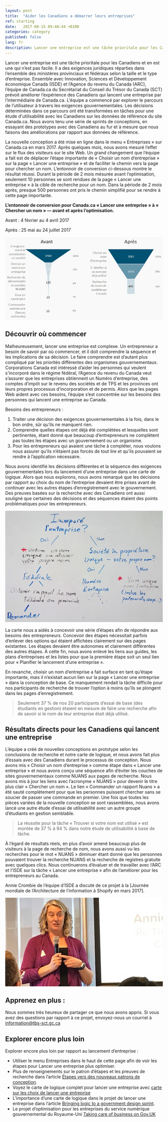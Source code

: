 ```yaml
---
layout: post
title:  "Aider les Canadiens a démarrer leurs entreprises"
ref: starting
date:   2017-08-15 09:48:44 +0100
categories: category
published: false
lang: fr
description: Lancer une entreprise est une tâche prioritale pour les Canadiens et en est une qui n’est pas facile.
---
```


Lancer une entreprise est une tâche prioritale pour les Canadiens et en est une qui n’est pas facile. Il a des exigences juridiques réparties dans l’ensemble des ministères provinciaux et fédéraux selon la taille et le type d’entreprise. Ensemble avec Innovation, Sciences et Développement économique Canada (ISDE) et l’Agence du revenu du Canada (ARC), l’équipe de Canada.ca du Secrétariat du Conseil du Trésor du Canada (SCT) prévoit améliorer l’expérience des Canadiens qui lancent une entreprise par l’intermédiaire de Canada.ca. L’équipe a commencé par explorer le parcours de l’utilisateur à travers les exigences gouvernementales. Les décisions déterminées dans ce parcours ont été transformées en tâches pour une étude d'utilisabilité avec les Canadiens sur les données de référence du site Canada.ca. Nous avons tenu une série de sprints de conceptions, en essayant des prototypes avec des Canadiens au fur et à mesure que nous faisons des améliorations par rapport aux données de référence.

La nouvelle conception a été mise en ligne dans le menu « Entreprises » sur Canada.ca en mars 2017. Après quelques mois, nous avons mesuré l’effet sur le flux des visiteurs sur le site Web. Un grand changement que l’équipe a fait est de déplacer l’étape importante de « Choisir un nom d’entreprise » sur la page « Lancer une entreprise » et de faciliter le chemin vers la page pour chercher un nom. L’entonnoir de conversion ci-dessous montre le résultat réussi. Durant la période de 2 mois mésurée avant l’optimisation, seulement 10 personnes se sont rendues de la page « Lancer une entreprise » à la cible de recherche pour un nom. Dans la période de 2 mois après, presque 500 personnes ont pris le chemin simplifié pour se rendre à cette page importante.

**L’entonnoir de conversion pour Canada.ca « Lancer une entreprise » à « Chercher un nom » — avant et après l’optimisation.**

Avant : 4 février au 4 avril 2017

Après : 25 mai au 24 juillet 2017

<img class="img-responsive" alt="Entonnoir de conversions pour choisir un nom d'entreprise Canada.ca" src="/images/Nom_dentreprise_entonnoir_962x504.png">

## Découvrir où commencer

Malheureusement, lancer une entreprise est complexe. Un entrepreneur a besoin de savoir par où commencer, et il doit comprendre la séquence et les implications de sa décision. Le faire comprendre est d’autant plus compliqué par les priorités différentes des organismes gouvernementaux. Corporations Canada est intéressé d’aider les personnes qui veulent s'incorporé dans le régime fédéral, l’Agence du revenu du Canada veut s’assurer que les entreprises obtiennent un Numéro d’entreprise, des comptes d’impôt sur le revenu des sociétés et de TPS et les provinces ont leurs propres processus d’incorporation et de permis. Alors que les pages Web aident avec ces besoins, l’équipe s’est concentrée sur les besoins des personnes qui lancent une entreprise au Canada.

Besoins des entrepreneurs :
1. Traiter une décision des exigences gouvernementales à la fois, dans le bon ordre, sûr qu’ils ne manquent rien.
2. Comprendre quelles étapes ont déjà été complétées et lesquelles sont pertinentes, étant donné que beaucoup d’entrepreneurs ne complètent pas toutes les étapes avec un gouvernement ou un organisme.
3. Pour les entrepreneurs qui avaient une tâche à compléter, nous voulons nous assurer qu’ils n’étaient pas forcés de tout lire et qu’ils pouvaient se rendre à l’application nécessaire.

Nous avons identifié les décisions différentes et la séquence des exigences gouvernementales lors du lancement d’une entreprise dans une carte de logique. Alors que nous explorons, nous avons remarqué que les décisions par rapport au choix du nom de l’entreprise devaient être prises avant de continuer avec les autres étapes d’enregistrement avec le gouvernement. Des preuves basées sur la recherche avec des Canadiens ont aussi souligné que certaines des décisions et des séquences étaient des points problématiques pour les entrepreneurs.

<img class="img-responsive" alt="Decisions et étapes pour le nom d'une entreprise" src="/images/Nom_dentreprise_decisions.jpg">

La carte nous a aidés à concevoir une série d’étapes afin de répondre aux besoins des entrepreneurs. Concevoir des étapes nécessitait parfois d’enlever des options qui étaient affichées clairement sur des pages existantes. Les étapes devaient être autonomes et clairement différentes des autres étapes. À cette fin, nous avons enlevé les liens aux guides, les plans d’entreprises et les listes pour que la première étape soit un seul lien pour « Planifier le lancement d’une entreprise ».

En revanche, choisir un nom d’entreprise a fait surface en tant qu’étape importante, mais il n’existait aucun lien sur la page « Lancer une entreprise » dans la conception de base. Ce manquement rendait la tâche difficile pour nos participants de recherche de trouver l’option à moins qu’ils se plongent dans les pages d’enregistrement.
>Seulement 37 % de nos 20 participants d’essai de base (des étudiants en gestion) étaient en mesure de faire une recherche afin de savoir si le nom de leur entreprise était déjà utilisé.

## Résultats directs pour les Canadiens qui lancent une entreprise

L’équipe a créé de nouvelles conceptions en prototype selon les conclusions de recherche et notre carte de logique, et nous avons fait plus d’essais avec des Canadiens durant le processus de conception. Nous avons mis « Choisir un nom d’entreprise » comme étape dans « Lancer une entreprise » et nous avons conçu une séquence afin d’éviter les couches de sites gouvernementaux comme NUANS aux pages de recherche. Nous avons mis à jour les liens avec l’acronyme « NUANS » pour devenir le titre plus clair « Chercher un nom ». Le lien « Commander un rapport Nuans » a été sauté complètement pour que les personnes puissent chercher sans se soucier de passer une commande en premier. Une fois que toutes les pièces variées de la nouvelle conception se sont rassemblées, nous avons lancé une autre étude d’essai de utilisabilité avec un autre groupe d’étudiants en gestion semblable.
>La réussite pour la tâche « Trouver si votre nom est utilisé » est montée de 37 % à 94 % dans notre étude de utilisabilité à base de tâche.

À l’égard de résultats réels, en plus d’avoir amené beaucoup plus de visiteurs à la page de recherche de nom, nous avons aussi vu les recherches pour le mot « NUANS » diminuer étant donné que les personnes pouvaient trouver la recherche NUANS et la recherche de registres gratuite avec quelques clics. Nous continuerons d’évaluer et de travailler avec l’ARC et l’ISDE sur la tâche « Lancer une entreprise » afin de l’améliorer pour les entrepreneurs au Canada.

Annie Crombie de l’équipe d’ISDE a discuté de ce projet à la [Journée mondiale de l’Architecture de l’information à Shopify en mars 2017].

<img class="img-responsive" alt="Annie speaking at World IA Day 2017" src="/images/AnnieWorldIADay_794x443.jpg">

## Apprenez en plus :

Nous sommes très heureux de partager ce que nous avons appris. Si vous avez des questions par rapport à ce projet, envoyez-nous un courriel à information@tbs-sct.gc.ca

## Explorer encore plus loin

Explorer encore plus loin par rapport au lancement d’entreprise :
* Utiliser le menu Entreprises dans le haut de cette page afin de voir les étapes pour Lancer une entreprise plus optimiser.
* Plus de renseignements sur le patron d’étapes et les preuves de recherche dans l’article [Étapes vers des nouveaux patrons de conception](https://github.com/canada-ca/canada-ca.github.io/blob/master/_posts/2017-08-09-etapes-vers-des-nouveaux-patrons.markdown).
* Voyez le carte de logique complet pour lancer une entreprise avec [carte sur les choix de lancer une entreprise](/images/Decisions_demarrer_une_entreprise_Nov2016_gris_1818x1237.png)
* L’importance d’une carte de logique dans le projet de lancer une entreprise dans l’article [Bringing logic to a government design sprint](https://www.linkedin.com/pulse/bringing-logic-government-design-sprint-lisa-fast).
* Le projet d’optimisation pour les entreprises du service numérique gouvernemental du Royaume-Uni [Taking care of business on Gov.UK](https://gds.blog.gov.uk/2017/07/18/taking-care-of-business-on-gov-uk/)
